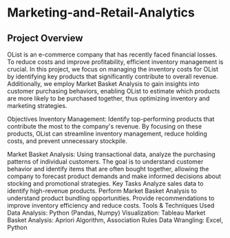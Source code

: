 # Marketing-and-Retail-Analytics
## Project Overview
OList is an e-commerce company that has recently faced financial losses. To reduce costs and improve profitability, efficient inventory management is crucial. In this project, we focus on managing the inventory costs for OList by identifying key products that significantly contribute to overall revenue. Additionally, we employ Market Basket Analysis to gain insights into customer purchasing behaviors, enabling OList to estimate which products are more likely to be purchased together, thus optimizing inventory and marketing strategies.

Objectives
Inventory Management:
Identify top-performing products that contribute the most to the company's revenue. By focusing on these products, OList can streamline inventory management, reduce holding costs, and prevent unnecessary stockpile.

Market Basket Analysis:
Using transactional data, analyze the purchasing patterns of individual customers. The goal is to understand customer behavior and identify items that are often bought together, allowing the company to forecast product demands and make informed decisions about stocking and promotional strategies.
Key Tasks
Analyze sales data to identify high-revenue products.
Perform Market Basket Analysis to understand product bundling opportunities.
Provide recommendations to improve inventory efficiency and reduce costs.
Tools & Techniques Used
Data Analysis: Python (Pandas, Numpy)
Visualization: Tableau
Market Basket Analysis: Apriori Algorithm, Association Rules
Data Wrangling: Excel, Python
